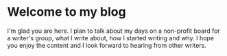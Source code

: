 # Welcome to my blog

I'm glad you are here. I plan to talk about my days on a non-profit board for a writer's group, what I write about, how I started writing and why.
I hope you enjoy the content and I look forward to hearing from other writers.
